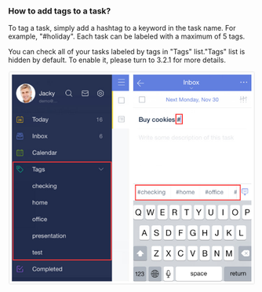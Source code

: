 ### How to add tags to a task?

To tag a task, simply add a hashtag to a keyword in the task name. For example, "\#holiday". Each task can be labeled with a maximum of 5 tags.

You can check all of your tasks labeled by tags in "Tags" list."Tags" list is hidden by default. To enable it, please turn to 3.2.1 for more details.

![](addtags.jpg)

